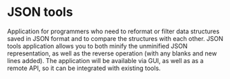 # JSON tools

Application for programmers who need to reformat or filter data structures saved in JSON format and to compare the structures with each other. JSON tools application allows you to both minify the unminified JSON representation, as well as the reverse operation (with any blanks and new lines added). The application will be available via GUI, as well as as a remote API, so it can be integrated with existing tools.
